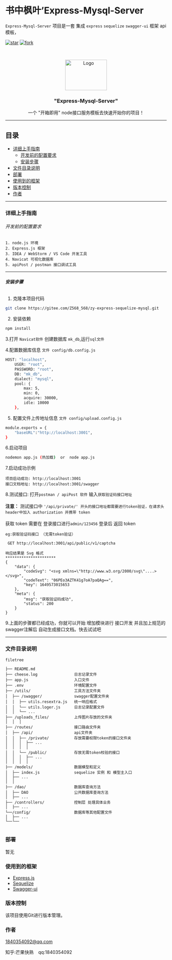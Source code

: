 
 
# 书中枫叶’Express-Mysql-Server

`Express-Mysql-Server` 项目是一套 集成 `express` `sequelize` `swagger-ui` 框架 api 模板，

<!-- PROJECT SHIELDS -->

[![star](https://gitee.com/Z568_568/zy-express-sequelize-mysql/badge/star.svg?theme=dark)](https://gitee.com/Z568_568/zy-express-sequelize-mysql/stargazers)
[![fork](https://gitee.com/Z568_568/zy-express-sequelize-mysql/badge/fork.svg?theme=dark)](https://gitee.com/Z568_568/zy-express-sequelize-mysql/members)

<!-- PROJECT LOGO -->
<br />

<p align="center">
  <a href="https://gitee.com/Z568_568/zy-express-sequelize-mysql.git">
    <img src="https://gitee.com/Z568_568/zy-express-sequelize-mysql/widgets/widget_3.svg" alt="Logo" width="130" height="95">
  </a>


<h3 align="center">"Express-Mysql-Server"</h3>
  <p align="center">
    一个 "开箱即用" node接口服务模板去快速开始你的项目！

[comment]: <> (    <br />)

[comment]: <> (    <a href="https://github.com/shaojintian/Best_README_template"><strong>探索本项目的文档 »</strong></a>)

[comment]: <> (    <br />)

[comment]: <> (    <br />)

[comment]: <> (    <a href="https://github.com/shaojintian/Best_README_template">查看Demo</a>)

[comment]: <> (    ·)

[comment]: <> (    <a href="https://github.com/shaojintian/Best_README_template/issues">报告Bug</a>)

[comment]: <> (    ·)

[comment]: <> (    <a href="https://github.com/shaojintian/Best_README_template/issues">提出新特性</a>)
  </p>


</p>


 
***
## 目录

- [详细上手指南](#详细上手指南)
    - [开发前的配置要求](#开发前的配置要求)
    - [安装步骤](#安装步骤)
- [文件目录说明](#文件目录说明)
- [部署](#部署)
- [使用到的框架](#使用到的框架)
- [版本控制](#版本控制)
- [作者](#作者)

***
### 详细上手指南

###### 开发前的配置要求

```shell
1. node.js 环境
2. Express.js 框架
3. IDEA / WebStorm / VS Code 开发工具
4. Navicat 可视化数据库
5. apiPost / postman 接口调试工具
```
***
###### **安装步骤**

1. 克隆本项目代码

```sh
git clone https://gitee.com/Z568_568/zy-express-sequelize-mysql.git
```
2. 安装依赖

```sh
npm install
```
3.打开 `Navicat软件` 创建数据库  `mk_db`,运行`sql文件`

4.配置数据库信息 `文件 config/db.config.js`

```sh
HOST: "localhost",
    USER: "root",
    PASSWORD: "root",
    DB: "mk_db",
    dialect: "mysql",
    pool: {
        max: 5,
        min: 0,
        acquire: 30000,
        idle: 10000
    },
 ```
5. 配置文件上传地址信息 `文件 config/upload.config.js`

```sh
module.exports = {
    "baseURL":"http://localhost:3001",
}
```
6.启动项目
`````sh
nodemon app.js (热加载)  or  node app.js
`````
7.启动成功示例
```shell
项目启动成功: http://localhost:3001
接口文档地址: http://localhost:3001/swagger
```
8.测试接口: 打开`postman / apiPost 软件` 输入`获取验证码接口地址`
<br/>
<br/>
**注意：** 测试接口中 `'/api/private/' 开头的接口地址都需要进行token验证，在请求头 header中加入 authorization 并携带 token`
<br/>
<br/>
获取 token 需要在 登录接口进行`admin/123456` 登录后 返回 token

```shell
eg:获取验证码接口 （无需token验证）

 GET http://localhost:3001/api/public/v1/captcha 
```
```shell
响应结果是 Svg 格式
**********************
{
	"data": {
		"codeSvg": "<svg xmlns=\"http://www.w3.org/2000/svg\"....></svg>",
		"codeText": "06PEo3AZTK41g7oA7paQAg==",
		"key": 1649573015653
	},
	"meta": {
		"msg": "获取验证码成功",
		"status": 200
	}
}
```
9.上面的步骤都已经成功，你就可以开始 增加模块进行 接口开发 并且加上规范的swagger注解后 自动生成接口文档。快去试试吧

***
### 文件目录说明

```
filetree 

├── README.md
├── cheese.log                日志记录文件
├── app.js                    入口文件
├── .env                      环境配置文件
├── /utils/                   工具方法文件夹
│  ├── /swagger/              swagger配置文件夹
│  │  ├── utils.resextra.js   统一响应格式
│  │  └── utils.loger.js      日志记录配置文件
│  │  └── ...
├── /uploads_files/           上传图片存放的文件夹
│  │  │ 
├── /routes/                  接口路由文件夹
│  ├── /api/                  api文件夹
│  │  ├── /private/           存放需要权限token的接口文件夹
│  │  │  ├── ...    
│  │  │  │ 
│  │  └── /public/            存放无需token校验的接口
│  │  │  ├── ...
│  │  │  │ 
├── /models/                  数据模型和定义
│  ├── index.js               sequelize 实例 和 模型主入口
│  ├── ...
│  │ 
├── /dao/                     数据库查询方法
│  ├── DAO                    公共数据库查询方法
│  ├── ...
├── /controllers/             控制层 处理具体业务
│  ├── ...
└──/config/                   数据库等其他配置文件
│  ├── ...
└──└──
 

```

### 部署

暂无

### 使用到的框架

- [Express.js](https://expressjs.com/zh-cn/)
- [Sequelize](https://www.sequelize.com.cn/)
- [Swagger-ui](http://www.npmdoc.org/swagger-node-expresszhongwenwendangswagger-node-express-jszhongwenjiaochengjiexi.html)

### 版本控制

该项目使用Git进行版本管理。

### 作者

1840354092@qq.com

知乎:芒果快熟  &ensp; qq:1840354092


[comment]: <> (### 版权说明)



 
